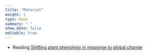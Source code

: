 ```yaml
---
title: "Material"
weight: 1
type: book
summary: " "
show_date: false
editable: true
---
```


*  Reading [Shifting plant phenology in response to global change](https://doi.org/10.1016/j.tree.2007.04.003)
